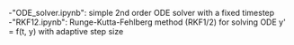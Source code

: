 -"ODE_solver.ipynb": simple 2nd order ODE solver with a fixed timestep\
-"RKF12.ipynb": Runge-Kutta-Fehlberg method (RKF1/2) for solving ODE y' = f(t, y) with adaptive step size
